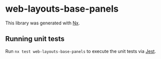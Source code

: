 # web-layouts-base-panels

This library was generated with [Nx](https://nx.dev).

## Running unit tests

Run `nx test web-layouts-base-panels` to execute the unit tests via [Jest](https://jestjs.io).
